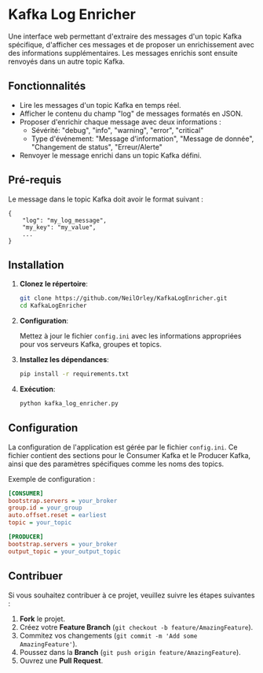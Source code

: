 # Kafka Log Enricher

Une interface web permettant d'extraire des messages d'un topic Kafka spécifique, d'afficher ces messages et de proposer un enrichissement avec des informations supplémentaires. Les messages enrichis sont ensuite renvoyés dans un autre topic Kafka.

## Fonctionnalités

- Lire les messages d'un topic Kafka en temps réel.
- Afficher le contenu du champ "log" de messages formatés en JSON.
- Proposer d'enrichir chaque message avec deux informations :
  - Sévérité: "debug", "info", "warning", "error", "critical"
  - Type d'événement: "Message d'information", "Message de donnée", "Changement de status", "Erreur/Alerte"
- Renvoyer le message enrichi dans un topic Kafka défini.

## Pré-requis
Le message dans le topic Kafka doit avoir le format suivant :

    {
        "log": "my_log_message",
        "my_key": "my_value",
        ...
    }

## Installation

1. **Clonez le répertoire**:

   ```bash
   git clone https://github.com/NeilOrley/KafkaLogEnricher.git
   cd KafkaLogEnricher
   ```

2. **Configuration**:

   Mettez à jour le fichier `config.ini` avec les informations appropriées pour vos serveurs Kafka, groupes et topics.

3. **Installez les dépendances**:

   ```bash
   pip install -r requirements.txt
   ```

4. **Exécution**:

   ```bash
   python kafka_log_enricher.py
   ```

## Configuration

La configuration de l'application est gérée par le fichier `config.ini`. Ce fichier contient des sections pour le Consumer Kafka et le Producer Kafka, ainsi que des paramètres spécifiques comme les noms des topics.

Exemple de configuration :

```ini
[CONSUMER]
bootstrap.servers = your_broker
group.id = your_group
auto.offset.reset = earliest
topic = your_topic

[PRODUCER]
bootstrap.servers = your_broker
output_topic = your_output_topic
```

## Contribuer

Si vous souhaitez contribuer à ce projet, veuillez suivre les étapes suivantes :

1. **Fork** le projet.
2. Créez votre **Feature Branch** (`git checkout -b feature/AmazingFeature`).
3. Commitez vos changements (`git commit -m 'Add some AmazingFeature'`).
4. Poussez dans la **Branch** (`git push origin feature/AmazingFeature`).
5. Ouvrez une **Pull Request**.
